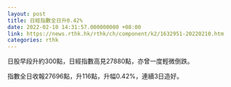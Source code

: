```yaml
---
layout: post
title: 日經指數全日升0.42%
date: 2022-02-10 14:31:57.000000000 +08:00
link: https://news.rthk.hk/rthk/ch/component/k2/1632951-20220210.htm
categories: rthk
---
```


日股早段升約300點，日經指數高見27880點，亦曾一度輕微倒跌。

指數全日收報27696點，升116點，升幅0.42%，連續3日造好。
